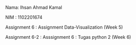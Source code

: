 
Nama: Ihsan Ahmad Kamal

NIM : 1102201674


Assignment 6 : Assignment Data-Visualization (Week 5)

Assignment 6-2 : Asssignment 6 : Tugas python 2 (Week 6)
